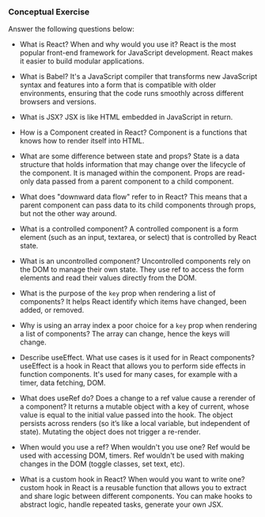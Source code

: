 ### Conceptual Exercise

Answer the following questions below:

- What is React? When and why would you use it?
  React is the most popular front-end framework for JavaScript development. React makes it easier to build modular applications.

- What is Babel?
  It's a JavaScript compiler that transforms new JavaScript syntax and features into a form that is compatible with older environments, ensuring that the code runs smoothly across different browsers and versions.

- What is JSX?
  JSX is like HTML embedded in JavaScript in return.

- How is a Component created in React?
  Component is a functions that knows how to render itself into HTML.

- What are some difference between state and props?
  State is a data structure that holds information that may change over the lifecycle of the component. It is managed within the component. Props are read-only data passed from a parent component to a child component.

- What does "downward data flow" refer to in React?
  This means that a parent component can pass data to its child components through props, but not the other way around.

- What is a controlled component?
  A controlled component is a form element (such as an input, textarea, or select) that is controlled by React state.

- What is an uncontrolled component?
  Uncontrolled components rely on the DOM to manage their own state. They use ref to access the form elements and read their values directly from the DOM.

- What is the purpose of the `key` prop when rendering a list of components?
  It helps React identify which items have changed, been added, or removed.

- Why is using an array index a poor choice for a `key` prop when rendering a list of components?
  The array can change, hence the keys will change.

- Describe useEffect. What use cases is it used for in React components?
  useEffect is a hook in React that allows you to perform side effects in function components. It's used for many cases, for example with a timer, data fetching, DOM.

- What does useRef do? Does a change to a ref value cause a rerender of a component?
  It returns a mutable object with a key of current, whose value is equal to the initial value passed into the hook. The object persists across renders (so it’s like a local variable, but independent of state). Mutating the object does not trigger a re-render.

- When would you use a ref? When wouldn't you use one?
  Ref would be used with accessing DOM, timers. Ref wouldn't be used with making changes in the DOM (toggle classes, set text, etc).

- What is a custom hook in React? When would you want to write one?
  custom hook in React is a reusable function that allows you to extract and share logic between different components. You can make hooks to abstract logic, handle repeated tasks, generate your own JSX.
